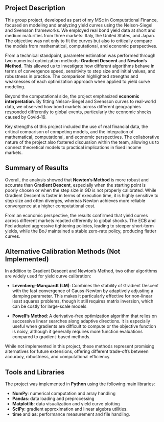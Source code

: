 ## Project Description

This group project, developed as part of my MSc in Computational Finance, focused on modeling and analyzing yield curves using the Nelson-Siegel and Svensson frameworks. We employed real bond yield data at short and medium maturities from three markets: Italy, the United States, and Japan. The objective was not only to fit the curves but also to critically compare the models from mathematical, computational, and economic perspectives.

From a technical standpoint, parameter estimation was performed through two numerical optimization methods: **Gradient Descent** and **Newton’s Method**. This allowed us to investigate how different algorithms behave in terms of convergence speed, sensitivity to step size and initial values, and robustness in practice. The comparison highlighted strengths and weaknesses of each optimization approach when applied to yield curve modeling.

Beyond the computational side, the project emphasized **economic interpretation**. By fitting Nelson-Siegel and Svensson curves to real-world data, we observed how bond markets across different geographies responded differently to global events, particularly the economic shocks caused by Covid-19. 

Key strengths of this project included the use of real financial data, the critical comparison of competing models, and the integration of mathematical, computational, and economic perspectives. The collaborative nature of the project also fostered discussion within the team, allowing us to connect theoretical models to practical implications in fixed income markets.

## Summary of Results

Overall, the analysis showed that **Newton’s Method** is more robust and accurate than **Gradient Descent**, especially when the starting point is poorly chosen or when the step size in GD is not properly calibrated. While Gradient Descent is faster in terms of execution time, it is highly sensitive to step size and often diverges, whereas Newton achieves more reliable convergence at a higher computational cost.  

From an economic perspective, the results confirmed that yield curves across different markets reacted differently to global shocks. The ECB and Fed adopted aggressive tightening policies, leading to steeper short-term yields, while the BoJ maintained a stable zero-rate policy, producing flatter curves. 

## Alternative Calibration Methods (Not Implemented)

In addition to Gradient Descent and Newton’s Method, two other algorithms are widely used for yield curve calibration:  

- **Levenberg–Marquardt (LM)**: Combines the stability of Gradient Descent with the fast convergence of Gauss-Newton by adaptively adjusting a damping parameter. This makes it particularly effective for non-linear least squares problems, though it still requires matrix inversion, which can be costly for large-scale models.  

- **Powell’s Method**: A derivative-free optimization algorithm that relies on successive linear searches along adaptive directions. It is especially useful when gradients are difficult to compute or the objective function is noisy, although it generally requires more function evaluations compared to gradient-based methods.  

While not implemented in this project, these methods represent promising alternatives for future extensions, offering different trade-offs between accuracy, robustness, and computational efficiency.

## Tools and Libraries

The project was implemented in **Python** using the following main libraries:

- **NumPy**: numerical computation and array handling  
- **Pandas**: data loading and preprocessing  
- **Matplotlib**: data visualization and yield curve plotting  
- **SciPy**: gradient approximation and linear algebra utilities.  
- **time** and **os**: performance measurement and file handling.  

